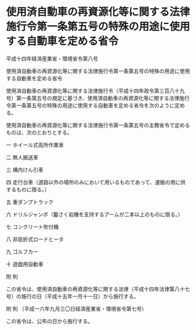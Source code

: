# 使用済自動車の再資源化等に関する法律施行令第一条第五号の特殊の用途に使用する自動車を定める省令

平成十四年経済産業省・環境省令第八号

使用済自動車の再資源化等に関する法律施行令第一条第五号の特殊の用途に使用する自動車を定める省令

使用済自動車の再資源化等に関する法律施行令（平成十四年政令第三百八十九号）第一条第五号の規定に基づき、使用済自動車の再資源化等に関する法律施行令第一条第五号の特殊の用途に使用する自動車を定める省令を次のように定める。

使用済自動車の再資源化等に関する法律施行令第一条第五号の主務省令で定めるものは、次のとおりとする。

一 ホイール式高所作業車

二 無人搬送車

三 構内けん引車

四 走行台車（道路以外の場所のみにおいて用いるものであって、運搬の用に供するものに限る。）

五 重ダンプトラック

六 ドリルジャンボ（鑿さく岩機を支持するアームが二本以上のものに限る。）

七 コンクリート吹付機

八 非屈折式ロードヒータ

九 ゴルフカー

十 遊戯用自動車

附 則

この省令は、使用済自動車の再資源化等に関する法律（平成十四年法律第八十七号）の施行の日（平成十五年一月十一日）から施行する。

附 則 （平成一六年九月三〇日経済産業省・環境省令第七号）

この省令は、公布の日から施行する。
